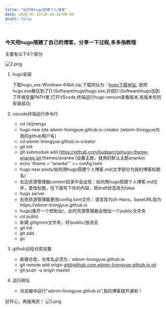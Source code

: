 ```yaml
---
title: "如何用hugo搭建个人博客"
date: 2020-01-15T20:44:38+08:00
draft: false
---
```

# 
## 
### 今天用hugo搭建了自己的博客，分享一下过程,多多指教哦
主要有以下4个部分
<!--more-->
![2.png](https://i.loli.net/2020/01/15/fWC7ouYVB1IDsya.png)
1. hugo安装
   
   下载hugo_xxx-Windows-64bit.zip,下载网址为：[hugo下载地址](https://github.com/gohugoio/hugo/releases); 我把hugo.exe解压到了D:\Software\hugo\hugo.exe,并把D:\Software\hugo加到了环境变量PATH里,打开VScode,终端运行hugo version查看版本,有版本号则安装成功;
2. vscode终端运行命令行
   
   * cd /d/jirengu
   * hugo new site wbnm-lirongyue.github.io-creator  (wbnm-lirongyue为我的github用户名)
   * cd wbnm-lirongyue.github.io-creator
   * git init
   * git submodule add https://github.com/budparr/gohugo-theme-ananke.git themes/ananke  (设置主题，我用的默认主题ananke)
   * echo 'theme = "ananke"' >> config.toml
   * hugo new posts/如何用hugo搭建个人博客.md(文字部分为我的博客标题名)
   * 右边资源管理器content目录中会出现：如何用hugo搭建个人博客.md文件，更改标题，在下面写下你的内容，把draft状态改为false
   * hugo server
   * 右侧资源管理器更改config.toml文件：语言改为zh-Hans，baseURL改为https://wbnm-lirongyue.github.io
   * hugo(重开一个控制台)，此时资源管理器会增加一个public文件夹
   * cd public
   * 新建.gitignore文件夹，将/public/放进去
   * git init
   * git add .
   * gc
  
3. github远程仓库设置

   * 新建仓库，仓库名必须为：wbnm-lirongyue.github.io
   * git remote add origin git@github.com.wbnm-lirongyue.github.io.git
   * git push -u origin master
  
4. 运行网址
   * 浏览器中运行"wbnm-lirongyue.github.io",我的博客就开通啦！

好开心，再接再厉！
![1.png](https://i.loli.net/2020/01/15/zkGOpBNFyLm7gnY.png)

   



